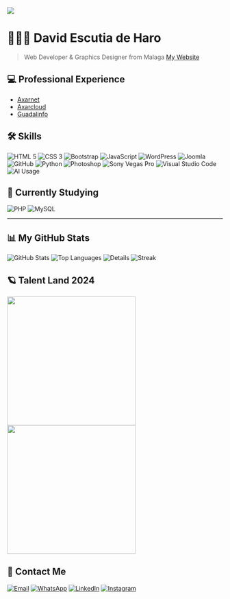 <img src="https://i.imgur.com/vMdPSz5.jpg">

# 👨🏻‍💻 David Escutia de Haro
> Web Developer & Graphics Designer from Malaga 
> [My Website](https://dvix.es/)

## 💻 Professional Experience
* [Axarnet](https://axarnet.es/)
* [Axarcloud](https://www.axarcloud.es/)
* [Guadalinfo](https://guadalinfoalgarrobo.com/)

## 🛠️ Skills
![HTML 5](https://img.shields.io/badge/HTML5-E34F26?style=for-the-badge&logo=html5&logoColor=white)
![CSS 3](https://img.shields.io/badge/CSS3-1572B6?style=for-the-badge&logo=css3&logoColor=white)
![Bootstrap](https://img.shields.io/badge/Bootstrap-563D7C?style=for-the-badge&logo=bootstrap&logoColor=white)
![JavaScript](https://img.shields.io/badge/JavaScript-F7DF1E?style=for-the-badge&logo=javascript&logoColor=black)
![WordPress](https://img.shields.io/badge/WordPress-21759B?style=for-the-badge&logo=wordpress&logoColor=white)
![Joomla](https://img.shields.io/badge/Joomla-5091CD?style=for-the-badge&logo=joomla&logoColor=white)
![GitHub](https://img.shields.io/badge/GitHub-181717?style=for-the-badge&logo=github&logoColor=white)
![Python](https://img.shields.io/badge/Python-3776AB?style=for-the-badge&logo=python&logoColor=white)
![Photoshop](https://img.shields.io/badge/Adobe%20Photoshop-31A8FF?style=for-the-badge&logo=adobe%20photoshop&logoColor=white)
![Sony Vegas Pro](https://img.shields.io/badge/Vegas%20Pro-ACACAC?style=for-the-badge&logo=vegas%20pro&logoColor=white)
![Visual Studio Code](https://img.shields.io/badge/Visual%20Studio%20Code-007ACC?style=for-the-badge&logo=visual-studio-code&logoColor=white)
![AI Usage](https://img.shields.io/badge/AI-FF6F00?style=for-the-badge&logo=artificial-intelligence&logoColor=white)

## 📖 Currently Studying
![PHP](https://img.shields.io/badge/PHP-777BB4?style=for-the-badge&logo=php&logoColor=white)
![MySQL](https://img.shields.io/badge/MySQL-4479A1?style=for-the-badge&logo=mysql&logoColor=white)

---

## 📊 My GitHub Stats
![GitHub Stats](https://github-readme-stats.vercel.app/api?username=Dvix-dev&show_icons=true&theme=dark)
![Top Languages](https://github-readme-stats.vercel.app/api/top-langs/?username=Dvix-dev&layout=compact&theme=dark)
![Details](https://github-profile-summary-cards.vercel.app/api/cards/profile-details?username=Dvix-dev&layout=compact&theme=dark)
![Streak](https://github-readme-streak-stats.herokuapp.com/?user=Dvix-dev&amp;theme=dark)

## 🪐 Talent Land 2024
<div>
<img width=300px src="https://i.imgur.com/jt4eZeu.jpeg">
<img width=300px src="https://i.imgur.com/mg8NcU4.jpeg">
</div>

## 📨 Contact Me
[![Email](https://img.shields.io/badge/Email-EA4335?style=for-the-badge&logo=gmail&logoColor=white)](mailto:dvixes@dvix.es)
[![WhatsApp](https://img.shields.io/badge/WhatsApp-25D366?style=for-the-badge&logo=whatsapp&logoColor=white)](https://wa.me/+34694284100)
[![LinkedIn](https://img.shields.io/badge/LinkedIn-0A66C2?style=for-the-badge&logo=linkedin&logoColor=white)](https://www.linkedin.com/in/your-linkedin)
[![Instagram](https://img.shields.io/badge/Instagram-E4405F?style=for-the-badge&logo=instagram&logoColor=white)](https://www.instagram.com/dvix___)

